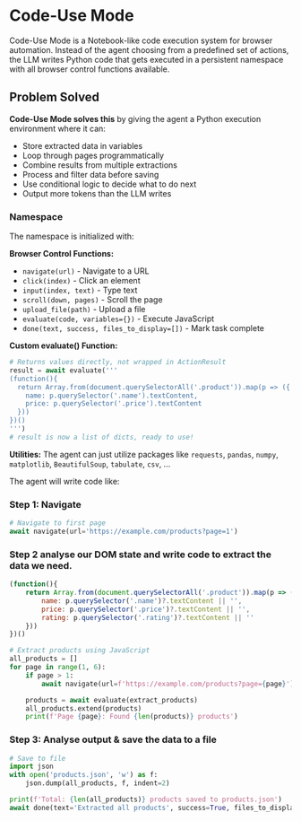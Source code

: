 # Code-Use Mode

Code-Use Mode is a Notebook-like code execution system for browser automation. Instead of the agent choosing from a predefined set of actions, the LLM writes Python code that gets executed in a persistent namespace with all browser control functions available.

## Problem Solved

**Code-Use Mode solves this** by giving the agent a Python execution environment where it can:
- Store extracted data in variables
- Loop through pages programmatically
- Combine results from multiple extractions
- Process and filter data before saving
- Use conditional logic to decide what to do next
- Output more tokens than the LLM writes

### Namespace
The namespace is initialized with:

**Browser Control Functions:**
- `navigate(url)` - Navigate to a URL
- `click(index)` - Click an element
- `input(index, text)` - Type text
- `scroll(down, pages)` - Scroll the page
- `upload_file(path)` - Upload a file
- `evaluate(code, variables={})` - Execute JavaScript
- `done(text, success, files_to_display=[])` - Mark task complete

**Custom evaluate() Function:**
```python
# Returns values directly, not wrapped in ActionResult
result = await evaluate('''
(function(){
  return Array.from(document.querySelectorAll('.product')).map(p => ({
    name: p.querySelector('.name').textContent,
    price: p.querySelector('.price').textContent
  }))
})()
''')
# result is now a list of dicts, ready to use!
```

**Utilities:**
The agent can just utilize packages like `requests`, `pandas`, `numpy`, `matplotlib`, `BeautifulSoup`, `tabulate`, `csv`, ...

The agent will write code like:

### Step 1: Navigate
```python
# Navigate to first page
await navigate(url='https://example.com/products?page=1')
```
### Step 2 analyse our DOM state and write code to extract the data we need.

```js extract_products
(function(){
    return Array.from(document.querySelectorAll('.product')).map(p => ({
        name: p.querySelector('.name')?.textContent || '',
        price: p.querySelector('.price')?.textContent || '',
        rating: p.querySelector('.rating')?.textContent || ''
    }))
})()
```

```python
# Extract products using JavaScript
all_products = []
for page in range(1, 6):
    if page > 1:
        await navigate(url=f'https://example.com/products?page={page}')

    products = await evaluate(extract_products)
    all_products.extend(products)
    print(f'Page {page}: Found {len(products)} products')
```

### Step 3: Analyse output & save the data to a file
```python
# Save to file
import json
with open('products.json', 'w') as f:
    json.dump(all_products, f, indent=2)

print(f'Total: {len(all_products)} products saved to products.json')
await done(text='Extracted all products', success=True, files_to_display=['products.json'])
```

